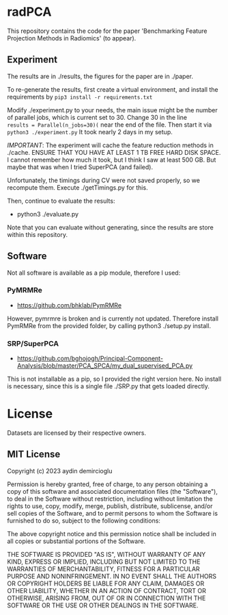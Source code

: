 
# radPCA

This repository contains the code for the paper
'Benchmarking Feature Projection Methods in Radiomics'
(to appear).


## Experiment

The results are in ./results, the figures for the paper are in ./paper.

To re-generate the results, first create a virtual environment, and
install the requirements by
```pip3 install -r requirements.txt```

Modify ./experiment.py to your needs, the main issue might be the number of
parallel jobs, which is current set to 30. Change 30 in the line
```    results = Parallel(n_jobs=30)(```
near the end of the file. Then start it via
```python3 ./experiment.py```
It took nearly 2 days in my setup.

*IMPORTANT*: The experiment will cache the feature reduction methods in
./cache. ENSURE THAT YOU HAVE AT LEAST 1 TB FREE HARD DISK SPACE. I cannot
remember how much it took, but I think I saw at least 500 GB. But maybe that
was when I tried SuperPCA (and failed).

Unfortunately, the timings during CV were not saved properly, so we recompute them.
Execute ./getTimings.py for this.

Then, continue to evaluate the results:
- python3 ./evaluate.py

Note that you can evaluate without generating, since the results are
store within this repository.


## Software

Not all software is available as a pip module, therefore I used:

### PyMRMRe

- https://github.com/bhklab/PymRMRe

However, pymrmre is broken and is currently not updated.
Therefore install PymRMRe from the provided folder,
by calling python3 ./setup.py install.

### SRP/SuperPCA

- https://github.com/bghojogh/Principal-Component-Analysis/blob/master/PCA_SPCA/my_dual_supervised_PCA.py

This is not installable as a pip, so I provided
the right version here. No install is necessary, since this is a single
file ./SRP.py that gets loaded directly.



# License

Datasets are licensed by their respective owners.


## MIT License

Copyright (c) 2023 aydin demircioglu

Permission is hereby granted, free of charge, to any person obtaining a copy
of this software and associated documentation files (the "Software"), to deal
in the Software without restriction, including without limitation the rights
to use, copy, modify, merge, publish, distribute, sublicense, and/or sell
copies of the Software, and to permit persons to whom the Software is
furnished to do so, subject to the following conditions:

The above copyright notice and this permission notice shall be included in all
copies or substantial portions of the Software.

THE SOFTWARE IS PROVIDED "AS IS", WITHOUT WARRANTY OF ANY KIND, EXPRESS OR
IMPLIED, INCLUDING BUT NOT LIMITED TO THE WARRANTIES OF MERCHANTABILITY,
FITNESS FOR A PARTICULAR PURPOSE AND NONINFRINGEMENT. IN NO EVENT SHALL THE
AUTHORS OR COPYRIGHT HOLDERS BE LIABLE FOR ANY CLAIM, DAMAGES OR OTHER
LIABILITY, WHETHER IN AN ACTION OF CONTRACT, TORT OR OTHERWISE, ARISING FROM,
OUT OF OR IN CONNECTION WITH THE SOFTWARE OR THE USE OR OTHER DEALINGS IN THE
SOFTWARE.



#
